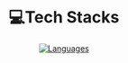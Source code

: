 <div align="center">
  
# 💻Tech Stacks
[![Languages](https://skillicons.dev/icons?i=ts,js,kotlin,sass,rust,java,c,cpp,r,html,css,angular,nodejs,react,bootstrap,mui,mysql,php,azure,aws,vercel,github,jest,vscode,visualstudio,figma,arduino,postman,git,bash)](https://skillicons.dev)


</div>
